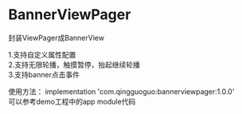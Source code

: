 # BannerViewPager
封装ViewPager成BannerView  

1.支持自定义属性配置  
2.支持无限轮播，触摸暂停，抬起继续轮播  
3.支持banner点击事件

使用方法：
implementation 'com.qingguoguo:bannerviewpager:1.0.0'  
可以参考demo工程中的app module代码